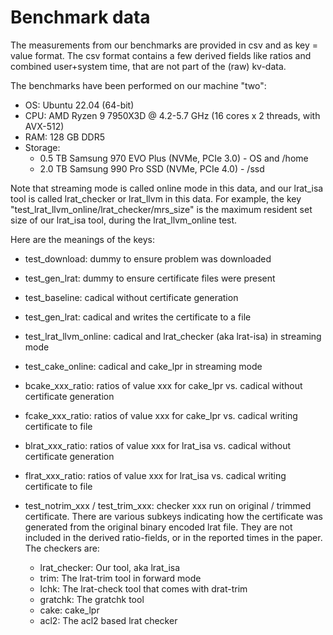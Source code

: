 # Benchmark data

The measurements from our benchmarks are provided in csv and as key = value format.
The csv format contains a few derived fields like ratios and combined user+system time,
that are not part of the (raw) kv-data.

The benchmarks have been performed on our machine "two":
  * OS: Ubuntu 22.04 (64-bit)
  * CPU: AMD Ryzen 9 7950X3D @ 4.2-5.7 GHz (16 cores x 2 threads, with AVX-512)
  * RAM: 128 GB DDR5
  * Storage:
    * 0.5 TB Samsung 970 EVO Plus (NVMe, PCIe 3.0) - OS and /home
    * 2.0 TB Samsung 990 Pro SSD  (NVMe, PCIe 4.0) - /ssd


Note that streaming mode is called online mode in this data, and
our lrat_isa tool is called lrat_checker or lrat_llvm in this data.
For example, the key "test_lrat_llvm_online/lrat_checker/mrs_size" is the maximum resident set size of our lrat_isa tool, during the lrat_llvm_online test.

Here are the meanings of the keys:
  * test_download: dummy to ensure problem was downloaded
  * test_gen_lrat: dummy to ensure certificate files were present

  * test_baseline: cadical without certificate generation
  * test_gen_lrat: cadical and writes the certificate to a file

  * test_lrat_llvm_online: cadical and lrat_checker (aka lrat-isa) in streaming mode
  * test_cake_online: cadical and cake_lpr in streaming mode

  * bcake_xxx_ratio: ratios of value xxx for cake_lpr vs. cadical without certificate generation
  * fcake_xxx_ratio: ratios of value xxx for cake_lpr vs. cadical writing certificate to file
  * blrat_xxx_ratio: ratios of value xxx for lrat_isa vs. cadical without certificate generation
  * flrat_xxx_ratio: ratios of value xxx for lrat_isa vs. cadical writing certificate to file

  * test_notrim_xxx / test_trim_xxx: checker xxx run on original / trimmed certificate. There are various subkeys indicating how the certificate was generated from the original binary encoded lrat file. They are not included in the derived ratio-fields, or in the reported times in the paper.
  The checkers are:
    * lrat_checker: Our tool, aka lrat_isa
    * trim: The lrat-trim tool in forward mode
    * lchk: The lrat-check tool that comes with drat-trim
    * gratchk: The gratchk tool
    * cake: cake_lpr
    * acl2: The acl2 based lrat checker




